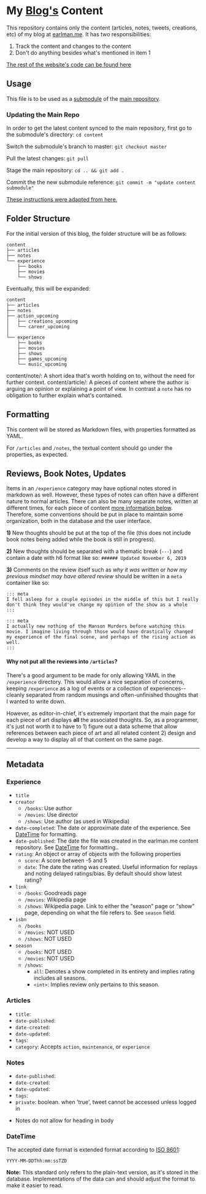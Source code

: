 # My [Blog's](https://earlman.me) Content

This repository contains only the content (articles, notes, tweets, creations, etc) of my blog at [earlman.me](https://earlman.me). It has two responsibilities:

1) Track the content and changes to the content
2) Don't do anything besides what's mentioned in item 1

[The rest of the website's code can be found here](https://github.com/earlman/me)

## Usage

This file is to be used as a [submodule](https://git-scm.com/book/en/v2/Git-Tools-Submodules) of the [main repository](https://github.com/earlman/me).

### Updating the Main Repo

In order to get the latest content synced to the main repository, first go to the submodule's directory: `cd content`

Switch the submodule's branch to master: `git checkout master`

Pull the latest changes: `git pull`

Stage the main repository: `cd .. && git add .`

Commit the the new submodule reference: `git commit -m "update content submodule"`

[These instructions were adapted from here.](https://chrisjean.com/git-submodules-adding-using-removing-and-updating/)

## Folder Structure

For the initial version of this blog, the folder structure will be as follows:

    content
    ├── articles
    ├── notes
    └── experience
        ├── books
        ├── movies
        └── shows
    
Eventually, this will be expanded:

    content
    ├── articles
    ├── notes
    ├── action_upcoming
    │   ├── creations_upcoming
    │   └── career_upcoming
    │   
    └── experience
        ├── books
        ├── movies
        ├── shows
        ├── games_upcoming
        └── music_upcoming


content/note/: A short idea that's worth holding on to, without the need for further context. 
content/article/: A pieces of content where the author is arguing an opinion or explaining a point of view. In contrast a `note` has no obligation to further explain what's contained.  

## Formatting

This content will be stored as Markdown files, with properties formatted as YAML.

For `/articles` and `/notes`, the textual content should go under the properties, as expected. 

## Reviews, Book Notes, Updates

Items in an `/experience` category may have optional notes stored in markdown as well.    However, these types of notes can often have a different nature to normal articles. There can also be many separate notes, written at different times, for each piece of content [more information below](). Therefore, some conventions should be put in place to maintain some organization, both in the database and the user interface.

**1)** New thoughts should be put at the top of the file (this does not include book notes being added while the book is still in progress).

**2)** New thoughts should be separated with a thematic break (`---`) and contain a date with h6 format like so: `###### Updated November 6, 2019`

**3)** Comments on the review itself such as *why it was written* or *how my previous mindset may have altered review* should be written in a `meta` container like so:
    
    ::: meta
    I fell asleep for a couple episodes in the middle of this but I really don't think they would've change my opinion of the show as a whole
    :::
    
    ::: meta
    I actually new nothing of the Manson Murders before watching this movie. I imagine living through those would have drastically changed my experience of the final scene, and perhaps of the rising action as well. 
    :::

#### Why not put all the reviews into `/articles`?

There's a good argument to be made for only allowing YAML in the `/experience` directory. This would allow a nice separation of concerns, keeping `/experience` as a log of events or a collection of experiences--cleanly separated from random musings and often-unfinished thoughts that I wanted to write down.

However, as editor-in-chief, it's extremely important that the main page for each piece of art displays **all** the associated thoughts. So, as a programmer, it's just not worth it to have to 1) figure out a data scheme that allow references between each piece of art and all related content 2) design and develop a way to display all of that content on the same page. 

---

## Metadata

### Experience

- `title`
- `creator`
    - `/books`: Use author
    - `/movies`: Use director
    - `/shows`: Use author (as used in Wikipedia)
- `date-completed`: The date or approximate date of the experience. See [DateTime](#DateTime) for formatting.
- `date-published`: The date the file was created in the earlman.me content repository. See [DateTime](#DateTime) for formatting..
- `rating`: An object or array of objects with the following properties
    - `score`: A score between -5 and 5
    - `date`: The date the rating was created. Useful information for replays and noting delayed ratings/bias. By default should show latest rating?
- `link`
    - `/books`: Goodreads page
    - `/movies`: Wikipedia page
    - `/shows`: Wikipedia page. Link to either the "season" page or "show" page, depending on what the file refers to. See `season` field.
- `isbn`
    - `/books`
    - `/movies`: NOT USED
    - `/shows`: NOT USED
- `season`
    - `/books`: NOT USED
    - `/movies`: NOT USED
    - `/shows`:
        - `all`: Denotes a show completed in its entirety and implies rating includes all seasons.
        - `<int>`: Implies review only pertains to this season.

### Articles
- `title`:
- `date-published`:
- `date-created`:
- `date-updated`:
- `tags`:
- `category`: Accepts `action`, `maintenance`, or `experience`

### Notes
- `date-published`:
- `date-created`:
- `date-updated`:
- `tags`:
- `private`: boolean. when 'true', tweet cannot be accessed unless logged in


* Notes do not allow for heading in body





### DateTime
The accepted date format is extended format according to [ISO 8601](https://en.wikipedia.org/wiki/ISO_8601):

`YYYY-MM-DDThh:mm:ssTZD`

**Note:** This standard only refers to the plain-text version, as it's stored in the database. Implementations of the data can and should adjust the format to make it easier to read.